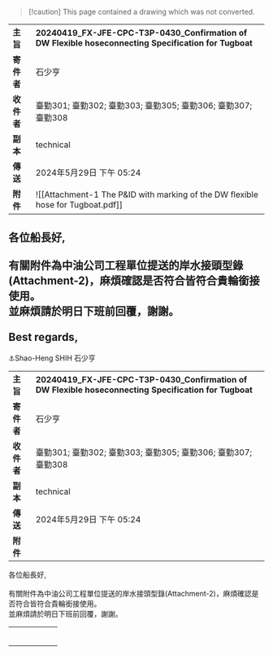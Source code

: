 > [!caution] This page contained a drawing which was not converted.   

|   |   |
|---|---|
|**主旨**|**20240419_FX-JFE-CPC-T3P-0430_Confirmation of DW Flexible hoseconnecting Specification for Tugboat**|
|**寄件者**|石少亨|
|**收件者**|臺勤301; 臺勤302; 臺勤303; 臺勤305; 臺勤306; 臺勤307; 臺勤308|
|**副本**|technical|
|**傳送**|2024年5月29日 下午 05:24|
|**附件**|![[Attachment-1 The P&ID with marking of the DW flexible hose for Tugboat.pdf]]|
 
各位船長好,  
   
有關附件為中油公司工程單位提送的岸水接頭型錄(Attachment-2)，麻煩確認是否符合皆符合貴輪銜接使用。  
並麻煩請於明日下班前回覆，謝謝。  
   
Best regards,  
--  
⚓Shao-Heng SHIH 石少亨 

|   |   |
|---|---|
|**主旨**|**20240419_FX-JFE-CPC-T3P-0430_Confirmation of DW Flexible hoseconnecting Specification for Tugboat**|
|**寄件者**|石少亨|
|**收件者**|臺勤301; 臺勤302; 臺勤303; 臺勤305; 臺勤306; 臺勤307; 臺勤308|
|**副本**|technical|
|**傳送**|2024年5月29日 下午 05:24|
|**附件**||
 
各位船長好,  
   
有關附件為中油公司工程單位提送的岸水接頭型錄(Attachment-2)，麻煩確認是否符合皆符合貴輪銜接使用。  
並麻煩請於明日下班前回覆，謝謝。
 
|   |   |   |   |   |   |
|---|---|---|---|---|---|
|||||||
|||||||
|||||||
|||||||
|||||||
|||||||